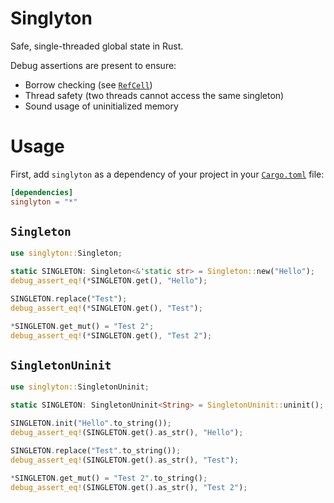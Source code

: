 # Singlyton

Safe, single-threaded global state in Rust.

Debug assertions are present to ensure:

* Borrow checking (see [`RefCell`](https://doc.rust-lang.org/std/cell/struct.RefCell.html))
* Thread safety (two threads cannot access the same singleton)
* Sound usage of uninitialized memory

# Usage

First, add `singlyton` as a dependency of your project in your [`Cargo.toml`](https://doc.rust-lang.org/cargo/reference/manifest.html) file:

```toml
[dependencies]
singlyton = "*"
```

## `Singleton`

```rust
use singlyton::Singleton;

static SINGLETON: Singleton<&'static str> = Singleton::new("Hello");
debug_assert_eq!(*SINGLETON.get(), "Hello");

SINGLETON.replace("Test");
debug_assert_eq!(*SINGLETON.get(), "Test");

*SINGLETON.get_mut() = "Test 2";
debug_assert_eq!(*SINGLETON.get(), "Test 2");
```

## `SingletonUninit`

```rust
use singlyton::SingletonUninit;

static SINGLETON: SingletonUninit<String> = SingletonUninit::uninit();

SINGLETON.init("Hello".to_string());
debug_assert_eq!(SINGLETON.get().as_str(), "Hello");

SINGLETON.replace("Test".to_string());
debug_assert_eq!(SINGLETON.get().as_str(), "Test");

*SINGLETON.get_mut() = "Test 2".to_string();
debug_assert_eq!(SINGLETON.get().as_str(), "Test 2");
```